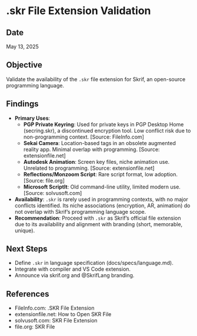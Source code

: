 # .skr File Extension Validation

## Date
May 13, 2025

## Objective
Validate the availability of the `.skr` file extension for Skrif, an open-source programming language.

## Findings
- **Primary Uses**:
  - **PGP Private Keyring**: Used for private keys in PGP Desktop Home (secring.skr), a discontinued encryption tool. Low conflict risk due to non-programming context. [Source: FileInfo.com]
  - **Sekai Camera**: Location-based tags in an obsolete augmented reality app. Minimal overlap with programming. [Source: extensionfile.net]
  - **Autodesk Animation**: Screen key files, niche animation use. Unrelated to programming. [Source: extensionfile.net]
  - **Reflections/Monzoom Script**: Rare script format, low adoption. [Source: file.org]
  - **Microsoft ScriptIt**: Old command-line utility, limited modern use. [Source: solvusoft.com]
- **Availability**: `.skr` is rarely used in programming contexts, with no major conflicts identified. Its niche associations (encryption, AR, animation) do not overlap with Skrif’s programming language scope.
- **Recommendation**: Proceed with `.skr` as Skrif’s official file extension due to its availability and alignment with branding (short, memorable, unique).

## Next Steps
- Define `.skr` in language specification (docs/specs/language.md).
- Integrate with compiler and VS Code extension.
- Announce via skrif.org and @SkrifLang branding.

## References
- FileInfo.com: .SKR File Extension
- extensionfile.net: How to Open SKR File
- solvusoft.com: SKR File Extension
- file.org: SKR File